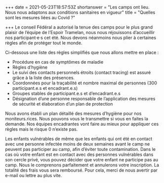 +++
date = 2021-05-23T18:57:53Z
shortanswer = "Les camps ont lieu. Nous nous adaptons aux conditions sanitaires en vigueur"
title = "Quelles sont les mesures liées au Covid ?"

+++
Le conseil Fédéral a autorisé la tenue des camps pour le plus grand plaisir de l’équipe de l’Espoir Tramelan, nous nous réjouissons d’accueillir nos participant·e·s cet été. Nous devons néanmoins nous plier à certaines règles afin de protéger tout le monde.

Ci-dessous une liste des règles simplifiés que nous allons mettre en place :

* Procédure en cas de symptômes de maladie
* Règles d’hygiène
* Le suivi des contacts personnels étroits (contact tracing) est assuré grâce à la liste des présences.
* Coordonnées pour la traçabilité et nombre maximal de personnes (300 participant.e.s et encadrant.e.s)
* Groupes stables de participant.e.s et d’encadrant.e.s
* Désignation d’une personne responsable de l’application des mesures de sécurité et élaboration d’un plan de protection

Nous avons établi un plan détaillé des mesures d’hygiène pour nos moniteurs.rices. Nous pouvons vous le transmettre si vous en faites la demande. Nos équipes encadrantes vont faire au mieux pour appliquer ces règles mais le risque 0 n’existe pas.

Les enfants vulnérables de même que les enfants qui ont été en contact avec une personne infectée moins de deux semaines avant le camp ne peuvent pas participer au camp, afin d’éviter toute contamination. Dans le cas où votre enfant est en contact avec des personnes vulnérables dans son cercle privé, vous pouvez décider que votre enfant ne participe pas au camp. Nous le comprenons parfaitement et annulerons votre inscription. La totalité des frais vous sera remboursé. Pour cela, merci de nous avertir par e-mail ou lettre au plus vite.